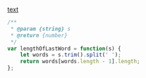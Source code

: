 [text](https://leetcode.com/problems/length-of-last-word/)

```js
/**
 * @param {string} s
 * @return {number}
 */
var lengthOfLastWord = function(s) {
    let words = s.trim().split(' ');
    return words[words.length - 1].length;
};
```